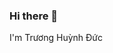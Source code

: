 ### Hi there 👋

<!--
**huynhduc0/huynhduc0** is a ✨ _special_ ✨ repository because its `README.md` (this file) appears on your GitHub profile. --!>

I'm Trương Huỳnh Đức <br>
